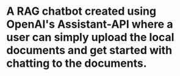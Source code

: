 # A RAG chatbot created using OpenAI's Assistant-API where a user can simply upload the local documents and get started with chatting to the documents. 
